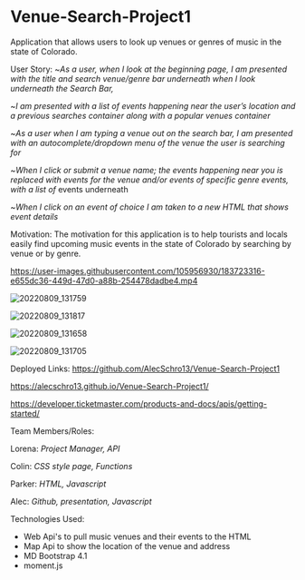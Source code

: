 # Venue-Search-Project1
Application that allows users to look up venues or genres of music in the state of Colorado.

User Story:
~_As a user, when I look at the beginning page, I am presented with the title and search venue/genre bar underneath when I look underneath the Search Bar,_

~_I am presented with a list of events happening near the user’s location and a previous searches container along with a popular venues container_

~_As a user when I am typing a venue out on the search bar, I am presented with an autocomplete/dropdown menu of the venue the user is searching for_

~_When I click or submit a venue name; the events happening near you is replaced with events for the venue and/or events of specific genre events, with a list of_ events underneath

~_When I click on an event of choice I am taken to a new HTML that shows event details_

Motivation: The motivation for this application is to help tourists and locals easily find upcoming music events in the state of Colorado by searching by venue or by genre.





https://user-images.githubusercontent.com/105956930/183723316-e655dc36-449d-47d0-a88b-254478dadbe4.mp4

![20220809_131759](https://user-images.githubusercontent.com/105956930/183767716-2ec4dbf6-10b0-4bc3-85c4-f29557520424.jpg)

![20220809_131817](https://user-images.githubusercontent.com/105956930/183767767-fdfe5110-699e-4fbb-9f68-e20e2802fe21.jpg)

![20220809_131658](https://user-images.githubusercontent.com/105956930/183767829-24c24909-57da-45c0-8d1c-dcc6aaad62e9.jpg)

![20220809_131705](https://user-images.githubusercontent.com/105956930/183767906-f08ade9d-a044-4948-b266-7dc620f622be.jpg)


Deployed Links:
https://github.com/AlecSchro13/Venue-Search-Project1

https://alecschro13.github.io/Venue-Search-Project1/

https://developer.ticketmaster.com/products-and-docs/apis/getting-started/





Team Members/Roles:

Lorena: _Project Manager, API_

Colin: _CSS style page, Functions_

Parker: _HTML, Javascript_

Alec: _Github, presentation, Javascript_


Technologies Used:

- Web Api's to pull music venues and their events to the HTML
- Map Api to show the location of the venue and address
- MD Bootstrap 4.1
- moment.js
